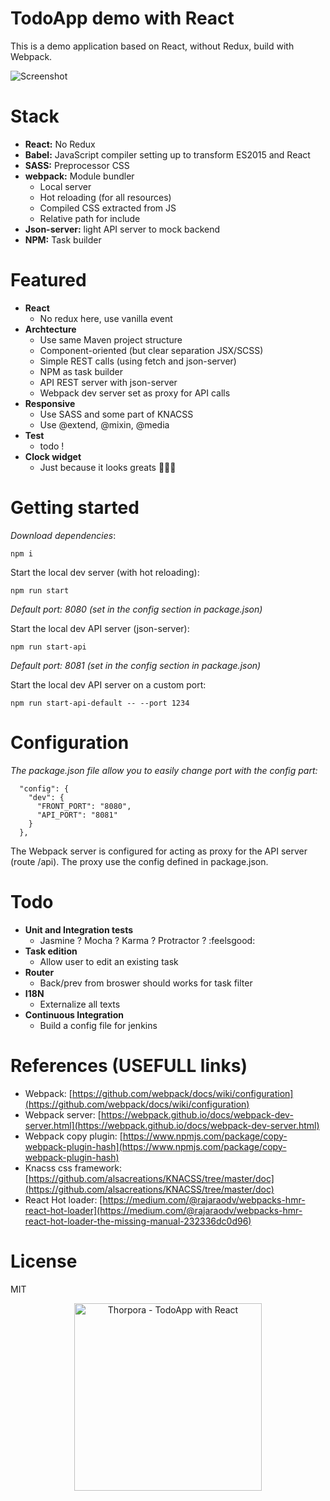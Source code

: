 TodoApp demo with React
=========================

This is a demo application based on React, without Redux, build with Webpack.

![Screenshot](http://thorpora.fr/wp-content/uploads/2017/01/screenshot.png)

# Stack

 * **React:** No Redux
 * **Babel:** JavaScript compiler setting up to transform ES2015 and React
 * **SASS:** Preprocessor CSS
 * **webpack:** Module bundler
   * Local server
   * Hot reloading (for all resources)
   * Compiled CSS extracted from JS
   * Relative path for include
 * **Json-server:** light API server to mock backend
 * **NPM:** Task builder
 
# Featured
 * **React**
   * No redux here, use vanilla event
 * **Archtecture** 
   * Use same Maven project structure
   * Component-oriented (but clear separation JSX/SCSS)
   * Simple REST calls (using fetch and json-server)
   * NPM as task builder
   * API REST server with json-server
   * Webpack dev server set as proxy for API calls
 * **Responsive**
   * Use SASS and some part of KNACSS
   * Use @extend, @mixin, @media
 * **Test**
   * todo !
 * **Clock widget** 
   * Just because it looks greats 🤘🤘:metal:
   
# Getting started
_Download dependencies_:
```
npm i
```
Start the local dev server (with hot reloading):
```
npm run start
```
_Default port: 8080 (set in the config section in package.json)_

Start the local dev API server (json-server):
```
npm run start-api
```
_Default port: 8081 (set in the config section in package.json)_

Start the local dev API server on a custom port:
```
npm run start-api-default -- --port 1234
```

# Configuration
_The package.json file allow you to easily change port with the config part:_
```
  "config": {
    "dev": {
      "FRONT_PORT": "8080",
      "API_PORT": "8081"
    }
  },
```
The Webpack server is configured for acting as proxy for the API server (route /api). The proxy use the config defined in package.json.

# Todo
 * **Unit and Integration tests**
   * Jasmine ? Mocha ? Karma ? Protractor ? :feelsgood:
 * **Task edition**
   * Allow user to edit an existing task
 * **Router**
   * Back/prev from broswer should works for task filter
 * **I18N**
   * Externalize all texts
 * **Continuous Integration**
   * Build a config file for jenkins

# References (USEFULL links)
 * Webpack: [https://github.com/webpack/docs/wiki/configuration](https://github.com/webpack/docs/wiki/configuration)
 * Webpack server: [https://webpack.github.io/docs/webpack-dev-server.html](https://webpack.github.io/docs/webpack-dev-server.html)
 * Webpack copy plugin: [https://www.npmjs.com/package/copy-webpack-plugin-hash](https://www.npmjs.com/package/copy-webpack-plugin-hash)
 * Knacss css framework: [https://github.com/alsacreations/KNACSS/tree/master/doc](https://github.com/alsacreations/KNACSS/tree/master/doc)
 * React Hot loader: [https://medium.com/@rajaraodv/webpacks-hmr-react-hot-loader](https://medium.com/@rajaraodv/webpacks-hmr-react-hot-loader-the-missing-manual-232336dc0d96)

# License
MIT

<p align="center">
  <a href="http://thorpora.fr">
    <img src="http://thorpora.fr/wp-content/uploads/2015/03/thorpora4.4.png" width="300" alt="Thorpora - TodoApp with React">
  </a>
</p>
